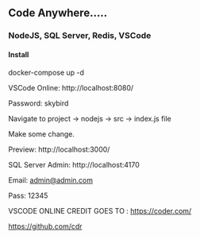 ## Code Anywhere.....
### NodeJS, SQL Server, Redis, VSCode

#### Install
docker-compose up -d

VSCode Online: http://localhost:8080/

Password: skybird

Navigate to project -> nodejs -> src -> index.js file

Make some change.

Preview: http://localhost:3000/

SQL Server Admin: http://localhost:4170

Email: admin@admin.com

Pass: 12345


VSCODE ONLINE CREDIT GOES TO : 
https://coder.com/

https://github.com/cdr

